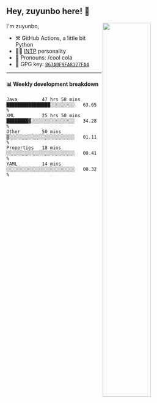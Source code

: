 

## Hey, zuyunbo here! :wave: 
[<img align="right" width="50%" src="https://github-readme-stats.vercel.app/api?username=zuyunbo&theme=dark&show_icons=true">](https://metrics.lecoq.io/ouuan?template=classic)

I'm zuyunbo,

-   :hammer_and_pick: GitHub Actions, a little bit Python
-   :man_scientist: [INTP](https://www.16personalities.com/profiles/3302586f07ca3) personality
-   :man: Pronouns: /cool cola
-   :key: GPG key: [`863A0F9FA8127FA4`](https://github.com/zuyunbo.gpg)

---

#### :bar_chart: Weekly development breakdown
<!--START_SECTION:waka-->
```text
Java         47 hrs 58 mins  ████████████████░░░░░░░░░   63.65 % 
XML          25 hrs 50 mins  ████████▓░░░░░░░░░░░░░░░░   34.28 % 
Other        50 mins         ▒░░░░░░░░░░░░░░░░░░░░░░░░   01.11 % 
Properties   18 mins         ░░░░░░░░░░░░░░░░░░░░░░░░░   00.41 % 
YAML         14 mins         ░░░░░░░░░░░░░░░░░░░░░░░░░   00.32 % 
```
<!--END_SECTION:waka-->

